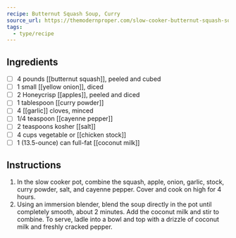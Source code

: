 ```yaml
---
recipe: Butternut Squash Soup, Curry
source_url: https://themodernproper.com/slow-cooker-butternut-squash-soup
tags:
  - type/recipe
---
```


## Ingredients

- [ ] 4 pounds [[butternut squash]], peeled and cubed
- [ ] 1 small [[yellow onion]], diced
- [ ] 2 Honeycrisp [[apples]], peeled and diced
- [ ] 1 tablespoon [[curry powder]]
- [ ] 4 [[garlic]] cloves, minced
- [ ] 1/4 teaspoon [[cayenne pepper]]
- [ ] 2 teaspoons kosher  [[salt]]
- [ ] 4 cups vegetable or [[chicken stock]]
- [ ] 1 (13.5-ounce) can full-fat [[coconut milk]]

## Instructions

1. In the slow cooker pot, combine the squash, apple, onion, garlic, stock, curry powder, salt, and cayenne pepper. Cover and cook on high for 4 hours.
2. Using an immersion blender, blend the soup directly in the pot until completely smooth, about 2 minutes. Add the coconut milk and stir to combine. To serve, ladle into a bowl and top with a drizzle of coconut milk and freshly cracked pepper.